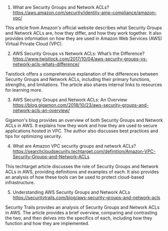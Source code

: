 

1. What are Security Groups and Network ACLs?
https://aws.amazon.com/security/identity-amp-compliance/amazon-vpc/

This article from Amazon's official website describes what Security Groups and Network ACLs are, how they differ, and how they work together. It also provides information on how they are used in Amazon Web Services (AWS) Virtual Private Cloud (VPC).

2. AWS Security Groups vs Network ACLs: What’s the Difference?
https://www.twistlock.com/2017/10/04/aws-security-groups-vs-network-acls-whats-difference/

Twistlock offers a comprehensive explanation of the differences between Security Groups and Network ACLs, including their primary functions, strengths, and limitations. The article also shares internal links to resources for learning more.

3. AWS Security Groups and Network ACLs: An Overview
https://blog.gigamon.com/2018/10/23/aws-security-groups-and-network-acls-an-overview/

Gigamon's blog provides an overview of both Security Groups and Network ACLs in AWS. It explains how they work and how they are used to secure applications hosted in VPC. The author also discusses best practices and tips for optimizing security.

4. What are Amazon VPC security groups and network ACLs?
https://searchcloudsecurity.techtarget.com/definition/Amazon-VPC-Security-Groups-and-Network-ACLs

This techtarget article discusses the role of Security Groups and Network ACLs in AWS, providing definitions and examples of each. It also provides an analysis of how these tools can be used to protect cloud-based infrastructure.

5. Understanding AWS Security Groups and Network ACLs
https://securitytrails.com/blog/aws-security-groups-and-network-acls

Security Trails provides an analysis of Security Groups and Network ACLs in AWS. The article provides a brief overview, comparing and contrasting the two, and then delves into the specifics of each, including how they function and how they are implemented.